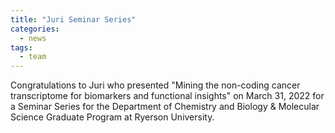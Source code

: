 ```yaml
---
title: "Juri Seminar Series"
categories:
  - news
tags:
  - team
---
```


Congratulations to Juri who presented "Mining the non-coding cancer transcriptome for biomarkers and functional insights" on March 31, 2022 for a Seminar Series for the Department of Chemistry and Biology & Molecular Science Graduate Program at Ryerson University. 
